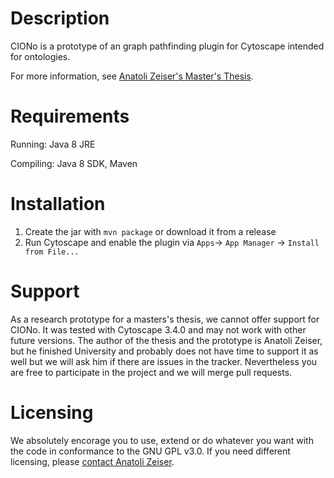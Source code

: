 # Description

CIONo is a prototype of an graph pathfinding plugin for Cytoscape intended for ontologies.

For more information, see [Anatoli Zeiser's Master's Thesis](http://ias4.imise.uni-leipzig.de/snik_edit/de/Abschlussarbeiten/master-az.pdf).

# Requirements

Running: Java 8 JRE

Compiling: Java 8 SDK, Maven

# Installation

1. Create the jar with `mvn package` or download it from a release
2. Run Cytoscape and enable the plugin via `Apps`-> `App Manager` -> `Install from File...`

# Support

As a research prototype for a masters's thesis, we cannot offer support for CIONo.
It was tested with Cytoscape 3.4.0 and may not work with other future versions.
The author of the thesis and the prototype is Anatoli Zeiser, but he finished University
and probably does not have time to support it as well but we will ask him if there are issues in the tracker.
Nevertheless you are free to participate in the project and we will merge pull requests.

# Licensing
We absolutely encorage you to use, extend or do whatever you want with the code in conformance to the GNU GPL v3.0.
If you need different licensing, please [contact Anatoli Zeiser](https://www.xing.com/profile/Anatoli_Zeiser).
